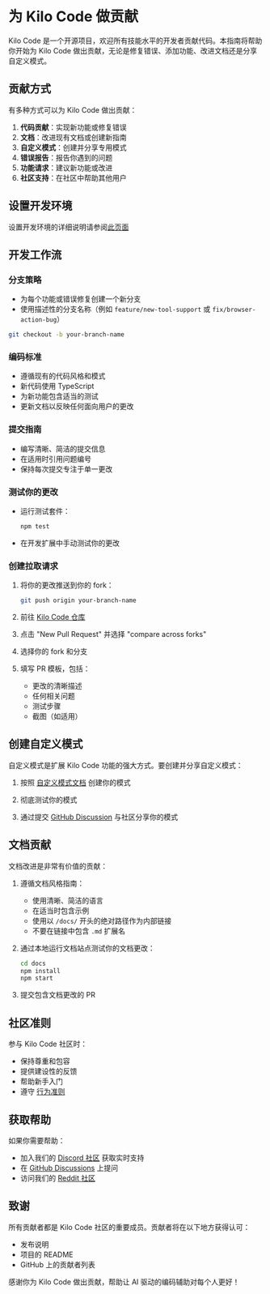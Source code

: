 # 为 Kilo Code 做贡献

Kilo Code 是一个开源项目，欢迎所有技能水平的开发者贡献代码。本指南将帮助你开始为 Kilo Code 做出贡献，无论是修复错误、添加功能、改进文档还是分享自定义模式。

## 贡献方式

有多种方式可以为 Kilo Code 做出贡献：

1. **代码贡献**：实现新功能或修复错误
2. **文档**：改进现有文档或创建新指南
3. **自定义模式**：创建并分享专用模式
4. **错误报告**：报告你遇到的问题
5. **功能请求**：建议新功能或改进
6. **社区支持**：在社区中帮助其他用户

## 设置开发环境

设置开发环境的详细说明请参阅[此页面](/extending/development-environment.md)

## 开发工作流

### 分支策略

- 为每个功能或错误修复创建一个新分支
- 使用描述性的分支名称（例如 `feature/new-tool-support` 或 `fix/browser-action-bug`）

```bash
git checkout -b your-branch-name
```

### 编码标准

- 遵循现有的代码风格和模式
- 新代码使用 TypeScript
- 为新功能包含适当的测试
- 更新文档以反映任何面向用户的更改

### 提交指南

- 编写清晰、简洁的提交信息
- 在适用时引用问题编号
- 保持每次提交专注于单一更改

### 测试你的更改

- 运行测试套件：
  ```bash
  npm test
  ```
- 在开发扩展中手动测试你的更改

### 创建拉取请求

1. 将你的更改推送到你的 fork：
   ```bash
   git push origin your-branch-name
   ```

2. 前往 [Kilo Code 仓库](https://github.com/Kilo-Org/kilocode)

3. 点击 "New Pull Request" 并选择 "compare across forks"

4. 选择你的 fork 和分支

5. 填写 PR 模板，包括：
   - 更改的清晰描述
   - 任何相关问题
   - 测试步骤
   - 截图（如适用）

## 创建自定义模式

自定义模式是扩展 Kilo Code 功能的强大方式。要创建并分享自定义模式：

1. 按照 [自定义模式文档](/features/custom-modes) 创建你的模式

2. 彻底测试你的模式

3. 通过提交 [GitHub Discussion](https://github.com/Kilo-Org/kilocode/discussions) 与社区分享你的模式

## 文档贡献

文档改进是非常有价值的贡献：

1. 遵循文档风格指南：
   - 使用清晰、简洁的语言
   - 在适当时包含示例
   - 使用以 `/docs/` 开头的绝对路径作为内部链接
   - 不要在链接中包含 `.md` 扩展名

2. 通过本地运行文档站点测试你的文档更改：
   ```bash
   cd docs
   npm install
   npm start
   ```

3. 提交包含文档更改的 PR

## 社区准则

参与 Kilo Code 社区时：

- 保持尊重和包容
- 提供建设性的反馈
- 帮助新手入门
- 遵守 [行为准则](https://github.com/Kilo-Org/kilocode/blob/main/CODE_OF_CONDUCT.md)

## 获取帮助

如果你需要帮助：

- 加入我们的 [Discord 社区](https://kilocode.ai/discord) 获取实时支持
- 在 [GitHub Discussions](https://github.com/Kilo-Org/kilocode/discussions) 上提问
- 访问我们的 [Reddit 社区](https://www.reddit.com/r/KiloCode)

## 致谢

所有贡献者都是 Kilo Code 社区的重要成员。贡献者将在以下地方获得认可：

- 发布说明
- 项目的 README
- GitHub 上的贡献者列表

感谢你为 Kilo Code 做出贡献，帮助让 AI 驱动的编码辅助对每个人更好！